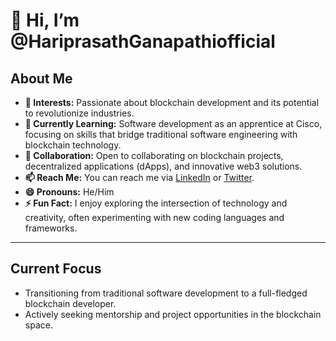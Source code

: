 # 👋 Hi, I’m @HariprasathGanapathiofficial

## About Me
- **👀 Interests:** Passionate about blockchain development and its potential to revolutionize industries.
- **🌱 Currently Learning:** Software development as an apprentice at Cisco, focusing on skills that bridge traditional software engineering with blockchain technology.
- **💞️ Collaboration:** Open to collaborating on blockchain projects, decentralized applications (dApps), and innovative web3 solutions.
- **📫 Reach Me:** You can reach me via [LinkedIn](https://www.linkedin.com/in/hariprasathganapathi) or [Twitter](https://x.com/Hariprasath7577?t=MXCDe1WTJ14pXbGwmf-dcg&s=09).
- **😄 Pronouns:** He/Him
- **⚡ Fun Fact:** I enjoy exploring the intersection of technology and creativity, often experimenting with new coding languages and frameworks.

---

## Current Focus
- Transitioning from traditional software development to a full-fledged blockchain developer.
- Actively seeking mentorship and project opportunities in the blockchain space.


